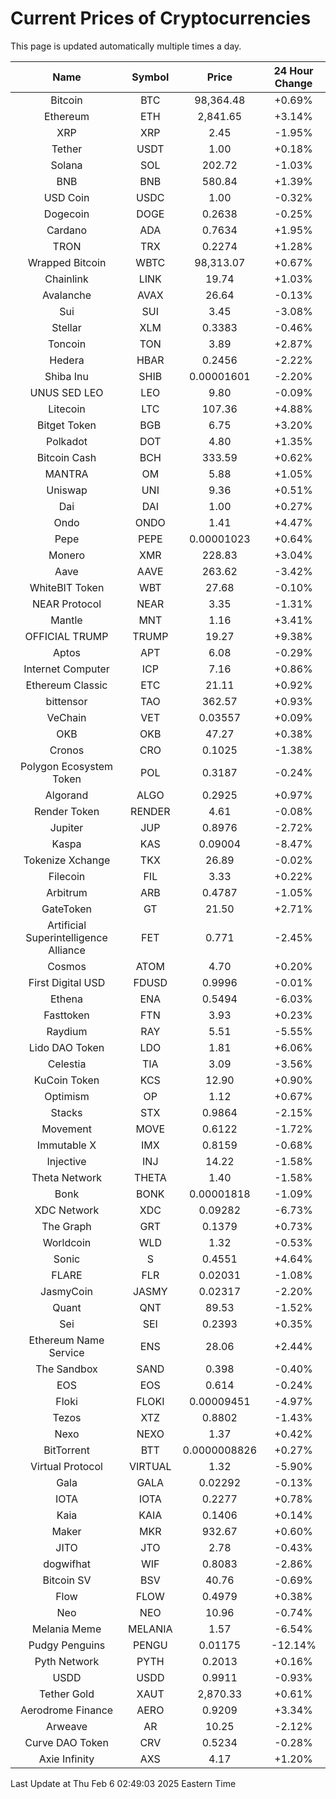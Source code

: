 # Current Prices of Cryptocurrencies
This page is updated automatically multiple times a day.

| Name | Symbol | Price | 24 Hour Change |
| :---: |:---:| :---: | :---: |
| Bitcoin | BTC | 98,364.48 | +0.69% |
| Ethereum | ETH | 2,841.65 | +3.14% |
| XRP | XRP | 2.45 | -1.95% |
| Tether | USDT | 1.00 | +0.18% |
| Solana | SOL | 202.72 | -1.03% |
| BNB | BNB | 580.84 | +1.39% |
| USD Coin | USDC | 1.00 | -0.32% |
| Dogecoin | DOGE | 0.2638 | -0.25% |
| Cardano | ADA | 0.7634 | +1.95% |
| TRON | TRX | 0.2274 | +1.28% |
| Wrapped Bitcoin | WBTC | 98,313.07 | +0.67% |
| Chainlink | LINK | 19.74 | +1.03% |
| Avalanche | AVAX | 26.64 | -0.13% |
| Sui | SUI | 3.45 | -3.08% |
| Stellar | XLM | 0.3383 | -0.46% |
| Toncoin | TON | 3.89 | +2.87% |
| Hedera | HBAR | 0.2456 | -2.22% |
| Shiba Inu | SHIB | 0.00001601 | -2.20% |
| UNUS SED LEO | LEO | 9.80 | -0.09% |
| Litecoin | LTC | 107.36 | +4.88% |
| Bitget Token | BGB | 6.75 | +3.20% |
| Polkadot | DOT | 4.80 | +1.35% |
| Bitcoin Cash | BCH | 333.59 | +0.62% |
| MANTRA | OM | 5.88 | +1.05% |
| Uniswap | UNI | 9.36 | +0.51% |
| Dai | DAI | 1.00 | +0.27% |
| Ondo | ONDO | 1.41 | +4.47% |
| Pepe | PEPE | 0.00001023 | +0.64% |
| Monero | XMR | 228.83 | +3.04% |
| Aave | AAVE | 263.62 | -3.42% |
| WhiteBIT Token | WBT | 27.68 | -0.10% |
| NEAR Protocol | NEAR | 3.35 | -1.31% |
| Mantle | MNT | 1.16 | +3.41% |
| OFFICIAL TRUMP | TRUMP | 19.27 | +9.38% |
| Aptos | APT | 6.08 | -0.29% |
| Internet Computer | ICP | 7.16 | +0.86% |
| Ethereum Classic | ETC | 21.11 | +0.92% |
| bittensor | TAO | 362.57 | +0.93% |
| VeChain | VET | 0.03557 | +0.09% |
| OKB | OKB | 47.27 | +0.38% |
| Cronos | CRO | 0.1025 | -1.38% |
| Polygon Ecosystem Token | POL | 0.3187 | -0.24% |
| Algorand | ALGO | 0.2925 | +0.97% |
| Render Token | RENDER | 4.61 | -0.08% |
| Jupiter | JUP | 0.8976 | -2.72% |
| Kaspa | KAS | 0.09004 | -8.47% |
| Tokenize Xchange | TKX | 26.89 | -0.02% |
| Filecoin | FIL | 3.33 | +0.22% |
| Arbitrum | ARB | 0.4787 | -1.05% |
| GateToken | GT | 21.50 | +2.71% |
| Artificial Superintelligence Alliance | FET | 0.771 | -2.45% |
| Cosmos | ATOM | 4.70 | +0.20% |
| First Digital USD | FDUSD | 0.9996 | -0.01% |
| Ethena | ENA | 0.5494 | -6.03% |
| Fasttoken | FTN | 3.93 | +0.23% |
| Raydium | RAY | 5.51 | -5.55% |
| Lido DAO Token | LDO | 1.81 | +6.06% |
| Celestia | TIA | 3.09 | -3.56% |
| KuCoin Token | KCS | 12.90 | +0.90% |
| Optimism | OP | 1.12 | +0.67% |
| Stacks | STX | 0.9864 | -2.15% |
| Movement | MOVE | 0.6122 | -1.72% |
| Immutable X | IMX | 0.8159 | -0.68% |
| Injective | INJ | 14.22 | -1.58% |
| Theta Network | THETA | 1.40 | -1.58% |
| Bonk | BONK | 0.00001818 | -1.09% |
| XDC Network | XDC | 0.09282 | -6.73% |
| The Graph | GRT | 0.1379 | +0.73% |
| Worldcoin | WLD | 1.32 | -0.53% |
| Sonic | S | 0.4551 | +4.64% |
| FLARE | FLR | 0.02031 | -1.08% |
| JasmyCoin | JASMY | 0.02317 | -2.20% |
| Quant | QNT | 89.53 | -1.52% |
| Sei | SEI | 0.2393 | +0.35% |
| Ethereum Name Service | ENS | 28.06 | +2.44% |
| The Sandbox | SAND | 0.398 | -0.40% |
| EOS | EOS | 0.614 | -0.24% |
| Floki | FLOKI | 0.00009451 | -4.97% |
| Tezos | XTZ | 0.8802 | -1.43% |
| Nexo | NEXO | 1.37 | +0.42% |
| BitTorrent | BTT | 0.0000008826 | +0.27% |
| Virtual Protocol | VIRTUAL | 1.32 | -5.90% |
| Gala | GALA | 0.02292 | -0.13% |
| IOTA | IOTA | 0.2277 | +0.78% |
| Kaia | KAIA | 0.1406 | +0.14% |
| Maker | MKR | 932.67 | +0.60% |
| JITO | JTO | 2.78 | -0.43% |
| dogwifhat | WIF | 0.8083 | -2.86% |
| Bitcoin SV | BSV | 40.76 | -0.69% |
| Flow | FLOW | 0.4979 | +0.38% |
| Neo | NEO | 10.96 | -0.74% |
| Melania Meme | MELANIA | 1.57 | -6.54% |
| Pudgy Penguins | PENGU | 0.01175 | -12.14% |
| Pyth Network | PYTH | 0.2013 | +0.16% |
| USDD | USDD | 0.9911 | -0.93% |
| Tether Gold | XAUT | 2,870.33 | +0.61% |
| Aerodrome Finance | AERO | 0.9209 | +3.34% |
| Arweave | AR | 10.25 | -2.12% |
| Curve DAO Token | CRV | 0.5234 | -0.28% |
| Axie Infinity | AXS | 4.17 | +1.20% |

Last Update at Thu Feb  6 02:49:03 2025 Eastern Time